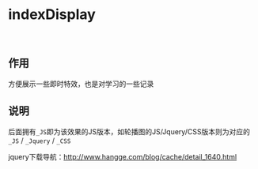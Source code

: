 # indexDisplay

<br />

## 作用
方便展示一些即时特效，也是对学习的一些记录

## 说明   
   
后面拥有`_JS`即为该效果的JS版本，如轮播图的JS/Jquery/CSS版本则为对应的 `_JS` / `_Jquery` / `_CSS`

jquery下载导航：http://www.hangge.com/blog/cache/detail_1640.html